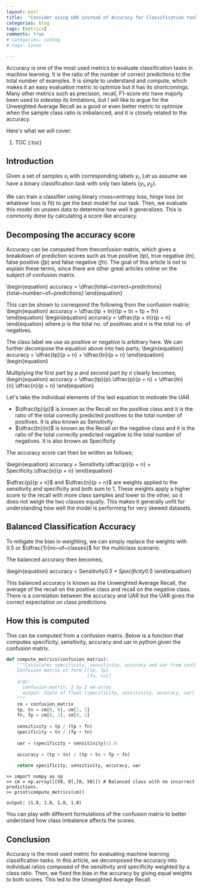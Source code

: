 ```yaml
---
layout: post
title:  "Consider using UAR instead of Accuracy for Classification tasks"
categories: blog
tags: [metrics]
comments: true
# categories: coding
# tags: linux

---
```


Accuracy is one  of the most used metrics to evaluate classification tasks in machine learning. It is the ratio of the number of correct predictions to the total number of examples. It is simple to understand and compute, which makes it an easy evaluation metric to optimize but it has its shortcomings. Many other metrics such as precision, recall, F1-score etc have majorly been used to sidestep its limitations, but I will like to argue for the Unweighted Average Recall as a good or even better metric to optimize when the sample class ratio is imbalanced, and it is closely related to the accuracy.

Here's what we will cover:
1. TOC
{:toc}

## Introduction

Given a set of samples $x_i$ with corresponding labels $y_i$. Let us assume we have a binary classification task with only two labels $\{y_1, y_2\}$.

We can train a classifier using binary cross=entropy loss, hinge loss (or whatever loss is fit) to get the best model for our task. Then, we evaluate this model on unseen data to determine how well it generalizes. This is commonly done by calculating a score like accuracy.

## Decomposing the accuracy score

Accuracy can be computed from theconfusion matrix, which gives a breakdown of prediction scores such as true positive $(tp)$, true negative $(tn)$, false positive $(fp)$ and false negative $(fn)$. The goal of this article is not to explain these terms, since there are other great articles online on the subject of confusion matrix.

\begin{equation}
accuracy = \dfrac{total~correct~predictions}{total~number~of~predictions}
\end{equation}

This can be shown to correspond the following from the confusion matrix;
\begin{equation}
accuracy = \dfrac{tp + tn}{tp + tn + fp + fn}
\end{equation}
\begin{equation}
accuracy = \dfrac{tp + tn}{p + n}
\end{equation}
where $p$ is the total no. of positives and $n$ is the total no. of negatives.

The class label we use as positive or negative is arbitrary here. We can further decompose the equation above into two parts;
\begin{equation}
accuracy = \dfrac{tp}{p + n} + \dfrac{tn}{p + n}
\end{equation}
\begin{equation}

Multiplying the first part by $p$ and second part by $n$ clearly becomes;
\begin{equation}
accuracy = \dfrac{tp}{p}.\dfrac{p}{p + n} + \dfrac{tn}{n}.\dfrac{n}{p + n}
\end{equation}

Let's take the individual elements of the last equation to motivate the UAR.

- $\dfrac{tp}{p}$ is known as the Recall on the positive class and it is the ratio of the total correctly predicted positives to the total number of positives. It is also known as Sensitivity
- $\dfrac{tn}{n}$ is known as the Recall on the negative class and it is the ratio of the total correctly predicted negative to the total number of negatives. It is also known as Specificity

The accuracy score can then be written as follows;

\begin{equation}
accuracy = Sensitivity.\dfrac{p}{p + n} + Specificity.\dfrac{n}{p + n}
\end{equation}

$\dfrac{p}{p + n}$ and $\dfrac{n}{p + n}$ are weights applied to the sensitivity and specificity and both sum to 1. These weights apply a higher score to the recall with more class samples and lower to the other, so it does not weigh the two classes equally. This makes it generally unfit for understanding how well the model is performing for very skewed datasets.

## Balanced Classification Accuracy

To mitigate the bias in weighting, we can simply replace the weights with 0.5 or $\dfrac{1}{no~of~classes}$ for the multiclass scenario.

The balanced accuracy then becomes;

\begin{equation}
accuracy = Sensitivity*0.5 + Specificity*0.5
\end{equation}

This balanced accuracy is known as the Unweighted Average Recall, the average of the recall on the positive class and recall on the negative class. There is a correlation between the accuracy and UAR but the UAR gives the correct expectation on class predictions.

## How this is computed

This can be computed from a confusion matrix. Below is a function that computes specificity, sensitivity, accuracy and uar in python given the confusion matrix.

```python
def compute_metrics(confusion_matrix):
    """Calculates specificity, sensitivity, accuracy and uar from confusion matrix
    Confusion matrix of form [[tp, fp]
                              [fn, tn]]
    args:
      confusion_matrix: 2 by 2 nd-array
      output: tuple of float (specificity, sensitivity, accuracy, uar)
    """
    cm = confusion_matrix
    tp, tn = cm[0, 0], cm[1, 1]
    fn, fp = cm[0, 1], cm[0, 1]
    
    sensitivity = tp / (tp + fn)
    specificity = tn / (fp + tn)
    
    uar = (specificity + sensitivity)/2.0
    
    accuracy = (tp + tn) / (tp + tn + fp + fn)
        
    return specificity, sensitivity, accuracy, uar
```

```
>> import numpy as np
>> cm = np.array([[50, 0],[0, 50]]) # Balanced class with no incorrect predictions.
>> print(compute_metrics(cm))
```

```
output: (1.0, 1.0, 1.0, 1.0)
```

You can play with different formulations of the confusion matrix to better understand how class imbalance affects the scores.

## Conclusion

Accuracy is the most used metric for evaluating machine learning classification tasks. In this article, we decomposed the accuracy into individual ratios composed of the sensitivity and specificity weighted by a class ratio. Then, we fixed the bias in the accuracy by giving equal weights to both scores. This led to the Unweighted Average Recall.
